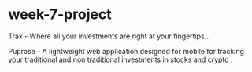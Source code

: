 # week-7-project

Trax - Where all your investments are right at your fingertips… 

Puprose - A lightweight web application designed for mobile for tracking your traditional and non traditional investments in stocks and crypto . 


